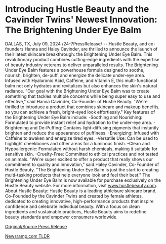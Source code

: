 # Introducing Hustle Beauty and the Cavinder Twins' Newest Innovation: The Brightening Under Eye Balm

DALLAS, TX, July 09, 2024 /24-7PressRelease/ -- Hustle Beauty, and co-founders Hanna and Haley Cavinder, are thrilled to announce the launch of their latest skincare breakthrough: the Brightening Under Eye Balm. This revolutionary product combines cutting-edge ingredients with the expertise of beauty industry veterans to deliver unparalleled results.  The Brightening Under Eye Balm features a powerhouse formula designed to soothe, nourish, brighten, de-puff, and energize the delicate under-eye area. Infused with Hyaluronic Acid, Caffeine, and Vitamin E, this multi-functional balm not only hydrates and revitalizes but also enhances the skin's natural radiance.  "Our goal with the Brightening Under Eye Balm was to create something that tackles multiple concerns while being super easy to use and effective," said Hanna Cavinder, Co-Founder of Hustle Beauty. "We're thrilled to introduce a product that combines skincare and makeup benefits, so you can achieve a fresh, bright-eyed look effortlessly."  Key features of the Brightening Under Eye Balm include: -Soothing and Nourishing: Formulated to provide instant relief and hydration to the under-eye area. -Brightening and De-Puffing: Contains light-diffusing pigments that instantly brighten and reduce the appearance of puffiness. -Energizing: Infused with Caffeine to awaken and energize tired eyes. -Versatile Use: Can be used to highlight cheekbones and other areas for a luminous finish. -Clean and Hypoallergenic: Formulated without harsh chemicals, making it suitable for sensitive skin. -Cruelty-Free: Committed to ethical practices and not tested on animals.  "We're super excited to offer a product that really shows our commitment to quality and innovation," said Haley Cavinder, Co-Founder of Hustle Beauty. "The Brightening Under Eye Balm is just the start to creating multi-tasking products that help everyone look and feel their best."  The Brightening Under Eye Balm is now available for purchase exclusively on the Hustle Beauty website. For more information, visit www.hustlebeauty.com.  About Hustle Beauty: Hustle Beauty is a leading athleisure skincare brand, Co-Founded by the Cavinder Twins and created by female athletes, dedicated to creating innovative, high-performance products that inspire confidence and celebrate individual beauty. With a focus on clean ingredients and sustainable practices, Hustle Beauty aims to redefine beauty standards and empower consumers worldwide. 

[Original/Source Press Release](https://www.24-7pressrelease.com/press-release/512355/introducing-hustle-beauty-and-the-cavinder-twins-newest-innovation-the-brightening-under-eye-balm) 

[Newsramp.com TLDR](https://newsramp.com/None) 